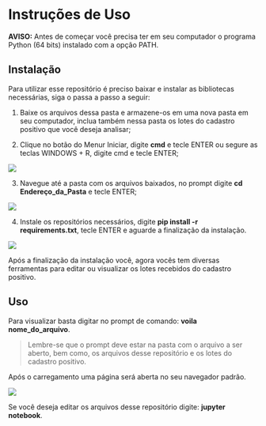 # Instruções de Uso

**AVISO:** Antes de começar você precisa ter em seu computador o programa Python (64 bits) instalado com a opção PATH.

## Instalação

Para utilizar esse repositório é preciso baixar e instalar as bibliotecas necessárias, siga o passa a passo a seguir:

1. Baixe os arquivos dessa pasta e armazene-os em uma nova pasta em seu computador, inclua também nessa pasta os lotes do cadastro positivo que você deseja analisar;

2. Clique no botão do Menur Iniciar, digite **cmd** e tecle ENTER ou segure as teclas WINDOWS + R, digite cmd e tecle ENTER;

![](https://i.imgur.com/NLmiPyY.gif)

3. Navegue até a pasta com os arquivos baixados, no prompt digite **cd Endereço_da_Pasta** e tecle ENTER;

![](https://i.imgur.com/VyGIL6P.gif)

4. Instale os repositórios necessários, digite **pip install -r requirements.txt**, tecle ENTER e aguarde a finalização da instalação.

![](https://i.imgur.com/wPJKJUI.gif)
    
Após a finalização da instalação você, agora vocês tem diversas ferramentas para editar ou visualizar os lotes recebidos do cadastro positivo.  

## Uso
Para visualizar basta digitar no prompt de comando: **voila nome_do_arquivo**.

>Lembre-se que o prompt deve estar na pasta com o arquivo a ser aberto, bem como, os arquivos desse repositório e os lotes do cadastro positivo.

Após o carregamento uma página será aberta no seu navegador padrão.

![](https://i.imgur.com/DRR0Isv.gif)

Se você deseja editar os arquivos desse repositório digite: **jupyter notebook**.
